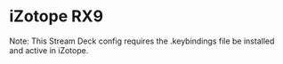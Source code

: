# iZotope RX9

Note: This Stream Deck config requires the .keybindings file be installed and active in iZotope.
